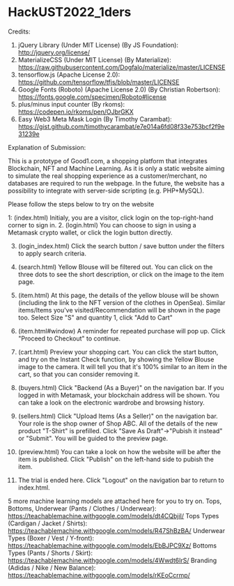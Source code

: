 # HackUST2022_1ders

Credits:

1. jQuery Library (Under MIT License) (By JS Foundation): http://jquery.org/license/
2. MaterializeCSS (Under MIT License) (By Materialize): https://raw.githubusercontent.com/Dogfalo/materialize/master/LICENSE
3. tensorflow.js (Apache License 2.0): https://github.com/tensorflow/tfjs/blob/master/LICENSE
4. Google Fonts (Roboto) (Apache License 2.0) (By Christian Robertson): https://fonts.google.com/specimen/Roboto#license
5. plus/minus input counter (By rkoms): https://codepen.io/rkoms/pen/OJbrGKX
6. Easy Web3 Meta Mask Login (By Timothy Carambat): https://gist.github.com/timothycarambat/e7e014a6fd08f33e753bcf2f9e31239e 

Explanation of Submission:

This is a prototype of Good1.com, a shopping platform that integrates Blockchain, NFT and Machine Learning.
As it is only a static website aiming to simulate the real shopping experience as a customer/merchant, no databases are required to run the webpage.
In the future, the website has a possibility to integrate with server-side scripting (e.g. PHP+MySQL).

Please follow the steps below to try on the website

1: (index.html) Initialy, you are a visitor, click login on the top-right-hand corner to sign in.
2. (login.html) You can choose to sign in using a Metamask crypto wallet, or click the login button directly.

3. (login_index.html) Click the search button / save button under the filters to apply search criteria.
4. (search.html) Yellow Blouse will be filtered out. You can click on the three dots to see the short description, or click on the image to the item page.
5. (item.html) At this page, the details of the yellow blouse will be shown (including the link to the NFT version of the clothes in OpenSea).
Similar items/Items you've visited/Recommendation will be shown in the page too.
Select Size "S" and quantity 1, click "Add to Cart"
6. (item.html#window) A reminder for repeated purchase will pop up. Click "Proceed to Checkout" to continue.
7. (cart.html) Preview your shopping cart.
You can click the start button, and try on the Instant Check function, by showing the Yellow Blouse image to the camera.
It will tell you that it's 100% similar to an item in the cart, so that you can consider removing it.

8. (buyers.html) Click "Backend (As a Buyer)" on the navigation bar.
If you logged in with Metamask, your blockchain address will be shown.
You can take a look on the electronic wardrobe and browsing history.

9. (sellers.html) Click "Upload Items (As a Seller)" on the navigation bar.
Your role is the shop owner of Shop ABC. All of the details of the new product "T-Shirt" is prefilled.
Click "Save As Draft"->"Pubish it instead" or "Submit". You will be guided to the preview page.
10. (preview.html) You can take a look on how the website will be after the item is published.
Click "Publish" on the left-hand side to pubish the item.

11. The trial is ended here. Click "Logout" on the navigation bar to return to index.html.

5 more machine learning models are attached here for you to try on.
Tops, Bottoms, Underwear (Pants / Clothes / Underwear): https://teachablemachine.withgoogle.com/models/dt4CQbjiI/ 
Tops Types (Cardigan / Jacket / Shirts): https://teachablemachine.withgoogle.com/models/R47ShBzBA/
Underwear Types (Boxer / Vest / Y-front): https://teachablemachine.withgoogle.com/models/EbBJPC9Xz/
Bottoms Types (Pants / Shorts / Skirt): https://teachablemachine.withgoogle.com/models/4Wwdt6IrS/ 
Branding (Adidas / Nike / New Balance): https://teachablemachine.withgoogle.com/models/rKEoCcrmp/
